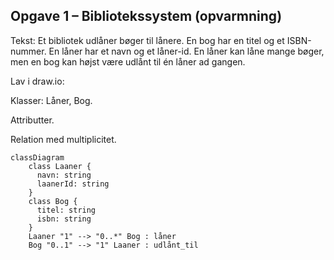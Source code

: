 ## Opgave 1 – Bibliotekssystem (opvarmning)

Tekst: Et bibliotek udlåner bøger til lånere. En bog har en titel og et ISBN-nummer. En låner har et navn og et låner-id. En låner kan låne mange bøger, men en bog kan højst være udlånt til én låner ad gangen.

Lav i draw.io:

Klasser: Låner, Bog.

Attributter.

Relation med multiplicitet.

```mermaid
classDiagram
    class Laaner {
      navn: string
      laanerId: string
    }
    class Bog {
      titel: string
      isbn: string
    }
    Laaner "1" --> "0..*" Bog : låner
    Bog "0..1" --> "1" Laaner : udlånt_til
